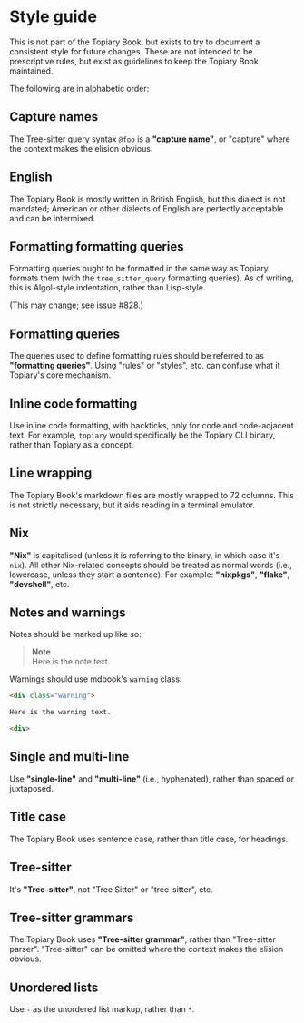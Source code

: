 # Style guide

This is not part of the Topiary Book, but exists to try to document a
consistent style for future changes. These are not intended to be
prescriptive rules, but exist as guidelines to keep the Topiary Book
maintained.

The following are in alphabetic order:

## Capture names

The Tree-sitter query syntax `@foo` is a **"capture name"**, or
"capture" where the context makes the elision obvious.

## English

The Topiary Book is mostly written in British English, but this dialect
is not mandated; American or other dialects of English are perfectly
acceptable and can be intermixed.

## Formatting formatting queries

Formatting queries ought to be formatted in the same way as Topiary
formats them (with the `tree_sitter_query` formatting queries). As of
writing, this is Algol-style indentation, rather than Lisp-style.

(This may change; see issue #828.)

## Formatting queries

The queries used to define formatting rules should be referred to as
**"formatting queries"**. Using "rules" or "styles", etc. can confuse
what it Topiary's core mechanism.

## Inline code formatting

Use inline code formatting, with backticks, only for code and
code-adjacent text. For example, `topiary` would specifically be the
Topiary CLI binary, rather than Topiary as a concept.

## Line wrapping

The Topiary Book's markdown files are mostly wrapped to 72 columns. This
is not strictly necessary, but it aids reading in a terminal emulator.

## Nix

**"Nix"** is capitalised (unless it is referring to the binary, in which
case it's `nix`). All other Nix-related concepts should be treated as
normal words (i.e., lowercase, unless they start a sentence). For
example: **"nixpkgs"**, **"flake"**, **"devshell"**, etc.

## Notes and warnings

Notes should be marked up like so:

> **Note**\
> Here is the note text.

Warnings should use mdbook's `warning` class:

```markdown
<div class="warning">

Here is the warning text.

<div>
```

## Single and multi-line

Use **"single-line"** and **"multi-line"** (i.e., hyphenated), rather
than spaced or juxtaposed.

## Title case

The Topiary Book uses sentence case, rather than title case, for
headings.

## Tree-sitter

It's **"Tree-sitter"**, not "Tree Sitter" or "tree-sitter", etc.

## Tree-sitter grammars

The Topiary Book uses **"Tree-sitter grammar"**, rather than
"Tree-sitter parser". "Tree-sitter" can be omitted where the context
makes the elision obvious.

## Unordered lists

Use `-` as the unordered list markup, rather than `*`.
